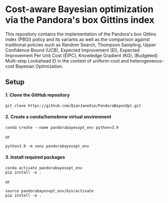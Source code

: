 # Cost-aware Bayesian optimization via the Pandora's box Gittins index
This repository contains the implementation of the Pandora's box Gittins index (PBGI) policy and its variants as well as the comparison against traditional policies such as Random Search, Thompson Sampling, Upper Confidence Bound (UCB), Expected Improvement (EI), Expected Improvement Per Unit Cost (EIPC), Knowledge Gradient (KG), (Budgeted) Multi-step Lookahead EI in the context of uniform-cost and heterogeneous-cost Bayesian Optimization.

## Setup
#### 1. Clone the GitHub repository
```
git clone https://github.com/QianJaneXie/PandoraBayesOpt.git
```

#### 2. Create a conda/homebrew virtual environment
```
conda create --name pandorabayesopt_env python=3.9
```
or
```
python3.9 -m venv pandorabayesopt_env
```

#### 3. Install required packages
```
conda activate pandorabayesopt_env
pip install -e .
```
or
```
source pandorabayesopt_env/bin/activate
pip install -e .
```
